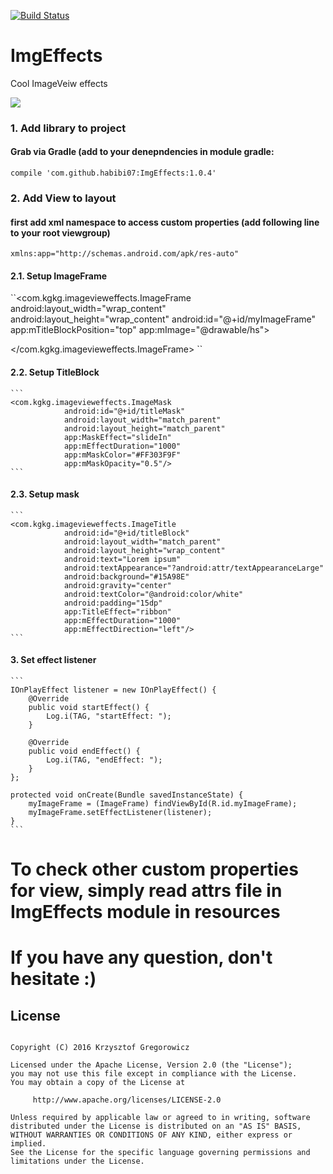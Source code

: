 [![Build Status](https://travis-ci.org/habibi07/ImgEffects.svg?branch=master)](https://travis-ci.org/habibi07/ImgEffects)

# **ImgEffects**
Cool ImageVeiw effects

![](presentation_gif.gif)

### 1. Add library to project
#### Grab via Gradle (add to your denepndencies in module gradle:
```compile 'com.github.habibi07:ImgEffects:1.0.4'```

### 2. Add View to layout
#### first add xml namespace to access custom properties (add following line to your root viewgroup)
```xmlns:app="http://schemas.android.com/apk/res-auto"```

#### 2.1. Setup ImageFrame
``<com.kgkg.imagevieweffects.ImageFrame
   android:layout_width="wrap_content"
   android:layout_height="wrap_content"
   android:id="@+id/myImageFrame"
   app:mTitleBlockPosition="top"
   app:mImage="@drawable/hs">
   
</com.kgkg.imagevieweffects.ImageFrame>  ``
#### 2.2. Setup TitleBlock

    ```
    <com.kgkg.imagevieweffects.ImageMask
                android:id="@+id/titleMask"
                android:layout_width="match_parent"
                android:layout_height="match_parent"
                app:MaskEffect="slideIn"
                app:mEffectDuration="1000"
                app:mMaskColor="#FF303F9F"
                app:mMaskOpacity="0.5"/>
    ```

#### 2.3. Setup mask

    ```
    <com.kgkg.imagevieweffects.ImageTitle
                android:id="@+id/titleBlock"
                android:layout_width="match_parent"
                android:layout_height="wrap_content"
                android:text="Lorem ipsum"
                android:textAppearance="?android:attr/textAppearanceLarge"
                android:background="#15A98E"
                android:gravity="center"
                android:textColor="@android:color/white"
                android:padding="15dp"
                app:TitleEffect="ribbon"
                app:mEffectDuration="1000"
                app:mEffectDirection="left"/>
    ```
#### 3. Set effect listener
    ```
    IOnPlayEffect listener = new IOnPlayEffect() {
        @Override
        public void startEffect() {
            Log.i(TAG, "startEffect: ");
        }

        @Override
        public void endEffect() {
            Log.i(TAG, "endEffect: ");
        }
    };
    
    protected void onCreate(Bundle savedInstanceState) {
        myImageFrame = (ImageFrame) findViewById(R.id.myImageFrame);
        myImageFrame.setEffectListener(listener);
    }  
    ```

# To check other custom properties for view, simply read attrs file in ImgEffects module in resources

# If you have any question, don't hesitate :)

## License
```

Copyright (C) 2016 Krzysztof Gregorowicz

Licensed under the Apache License, Version 2.0 (the "License");
you may not use this file except in compliance with the License.
You may obtain a copy of the License at

     http://www.apache.org/licenses/LICENSE-2.0

Unless required by applicable law or agreed to in writing, software
distributed under the License is distributed on an "AS IS" BASIS,
WITHOUT WARRANTIES OR CONDITIONS OF ANY KIND, either express or implied.
See the License for the specific language governing permissions and
limitations under the License.